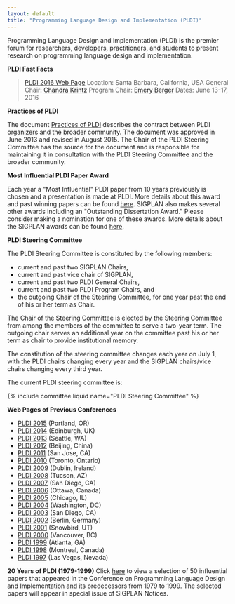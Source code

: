 ```yaml
---
layout: default
title: "Programming Language Design and Implementation (PLDI)"
---
```

Programming Language Design and Implementation (PLDI) is the
premier forum for researchers, developers, practitioners, and
students to present research on programming language design and
implementation.


**PLDI Fast Facts**

> [PLDI 2016 Web Page](http://conf.researchr.org/home/pldi-2016)
> Location: Santa Barbara, California, USA
> General Chair: [Chandra Krintz](http://www.cs.ucsb.edu/~ckrintz)
> Program Chair: [Emery Berger](http://www.cs.umass.edu/~emery/)
> Dates:  June 13-17, 2016

**Practices of PLDI**

The document [Practices of PLDI](http://www.sigplan.org/sites/default/files/PracticesofPLDI.pdf) describes the contract between PLDI organizers and the broader community.  The document was approved in June 2013 and revised in August 2015.  The Chair of the PLDI Steering Committee has the source for the document and is responsible for maintaining it in consultation with the PLDI Steering Committee and the broader community.


**Most Influential PLDI Paper Award**

Each year a "Most Influential" PLDI paper from 10 years previously is chosen and a
presentation is made at PLDI. More details about this award and
past winning papers can be found [here](/Awards/Conferences/PLDI). SIGPLAN
also makes several other awards including an "Outstanding
Dissertation Award." Please consider making a nomination for one of
these awards. More details about the SIGPLAN awards can be found
[here](Awards/Main).

**PLDI Steering Committee**

The PLDI Steering Committee is constituted by the following
members:

-   current and past two SIGPLAN Chairs,
-   current and past vice chair of SIGPLAN,
-   current and past two PLDI General Chairs,
-   current and past two PLDI Program Chairs, and
-   the outgoing Chair of the Steering Committee, for one year past the end of his or her term as Chair.

The Chair of the Steering Committee is elected by the Steering Committee from among the members of the committee to serve a two-year term.  The outgoing chair serves an additional year on the committee past his or her term as chair to provide institutional memory.

The constitution of the steering committee changes each year on
July 1, with the PLDI chairs changing every year and the SIGPLAN
chairs/vice chairs changing every third year.

The current PLDI steering committee is:

{% include committee.liquid name="PLDI Steering Committee" %}

**Web Pages of Previous Conferences**  

- [PLDI 2015](http://conf.researchr.org/home/pldi2015) (Portland, OR)
- [PLDI 2014](http://conferences.inf.ed.ac.uk/pldi2014/)  (Edinburgh, UK)
- [PLDI 2013](http://pldi2013.ucombinator.org/)  (Seattle, WA)
- [PLDI 2012](http://pldi12.cs.purdue.edu/)  (Beijing, China)
- [PLDI 2011](http://pldi11.cs.utah.edu/) (San Jose, CA)
- [PLDI 2010](http://cs.stanford.edu/pldi10/) (Toronto, Ontario)
- [PLDI 2009](http://www-plan.cs.colorado.edu/~pldi09/) (Dublin, Ireland)
- [PLDI 2008](http://pldi2008.cs.ucr.edu/) (Tucson, AZ)
- [PLDI 2007](http://ties.ucsd.edu/PLDI/) (San Diego, CA)
- [PLDI 2006](http://research.microsoft.com/conferences/pldi06/) (Ottawa, Canada)
- [PLDI 2005](http://www.research.ibm.com/pldi2005/) (Chicago, IL)
- [PLDI 2004](http://www.cs.umd.edu/~pugh/pldi04/) (Washington, DC)
- [PLDI 2003](http://www.cs.arizona.edu/PLDI2003/) (San Diego, CA)
- [PLDI 2002](http://sunshine.cs.uni-dortmund.de/~knoop/PLDI2002/pldi2002_main.html) (Berlin, Germany)
- [PLDI 2001](pldi/pldi2001/pldi2001.htm) (Snowbird, UT) 
- [PLDI 2000](http://www.research.microsoft.com/~larus/pldi2000/pldi2000.htm) (Vancouver, BC)
- [PLDI 1999](http://www.cs.rutgers.edu/pldi99/) (Atlanta, GA)
- [PLDI 1998](pldi/pldi1998/index.htm) (Montreal, Canada)
- [PLDI 1997](http://www.cs.bu.edu/pub/pldi97/) (Las Vegas, Nevada)

**20 Years of PLDI (1979-1999)**
Click [here](http://www.cs.utexas.edu/users/mckinley/20-years.html)
to view a selection of 50 influential papers that appeared in the
Conference on Programming Language Design and Implementation and
its predecessors from 1979 to 1999. The selected papers will
appear in special issue of SIGPLAN Notices.
